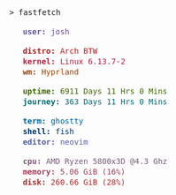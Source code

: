 <pre>
> fastfetch
      
<img src="https://api.iconify.design/material-symbols:account-circle.svg" width="16" height="16" style="filter: invert(36%) sepia(93%) saturate(2379%) hue-rotate(224deg) brightness(100%) contrast(92%);"/> <span style="color: #6750A4; font-weight: bold;">user:</span> <span style="color: #6750A4;">josh</span>  

<img src="https://api.iconify.design/material-symbols:desktop-windows.svg" width="16" height="16" style="filter: invert(19%) sepia(87%) saturate(5460%) hue-rotate(334deg) brightness(85%) contrast(85%);"/> <span style="color: #BA1A1A; font-weight: bold;">distro:</span> <span style="color: #BA1A1A;">Arch BTW</span>  
<img src="https://api.iconify.design/material-symbols:code.svg" width="16" height="16" style="filter: invert(15%) sepia(74%) saturate(6011%) hue-rotate(359deg) brightness(101%) contrast(109%);"/> <span style="color: #B51F40; font-weight: bold;">kernel:</span> <span style="color: #B51F40;">Linux 6.13.7-2</span>  
<img src="https://api.iconify.design/material-symbols:fullscreen.svg" width="16" height="16" style="filter: invert(34%) sepia(90%) saturate(1633%) hue-rotate(25deg) brightness(101%) contrast(96%);"/> <span style="color: #9C4101; font-weight: bold;">wm:</span> <span style="color: #9C4101;">Hyprland</span>

<img src="https://api.iconify.design/material-symbols:schedule.svg" width="16" height="16" style="filter: invert(18%) sepia(96%) saturate(3019%) hue-rotate(69deg) brightness(97%) contrast(98%);"/> <span style="color: #406900; font-weight: bold;">uptime:</span> <span style="color: #406900;">6911 Days 11 Hrs 0 Mins</span>
<img src="https://api.iconify.design/material-symbols:rocket-launch.svg" width="16" height="16" style="filter: invert(27%) sepia(96%) saturate(2157%) hue-rotate(160deg) brightness(97%) contrast(93%);"/> <span style="color: #00696F; font-weight: bold;">journey:</span> <span style="color: #00696F;">363 Days 11 Hrs 0 Mins</span>

<img src="https://api.iconify.design/material-symbols:terminal.svg" width="16" height="16" style="filter: invert(27%) sepia(80%) saturate(2823%) hue-rotate(205deg) brightness(99%) contrast(97%);"/> <span style="color: #006399; font-weight: bold;">term:</span> <span style="color: #006399;">ghostty</span>  
<img src="https://api.iconify.design/material-symbols:bubble.svg" width="16" height="16" style="filter: invert(6%) sepia(98%) saturate(7355%) hue-rotate(245deg) brightness(98%) contrast(110%);"/> <span style="color: #00366F; font-weight: bold;">shell:</span> <span style="color: #00366F;">fish</span>  
<img src="https://api.iconify.design/material-symbols:edit-document.svg" width="16" height="16" style="filter: invert(18%) sepia(48%) saturate(4889%) hue-rotate(277deg) brightness(94%) contrast(96%);"/> <span style="color: #555FA7; font-weight: bold;">editor:</span> <span style="color: #555FA7;">neovim</span>  

<img src="https://api.iconify.design/material-symbols:chip.svg" width="16" height="16" style="filter: invert(11%) sepia(82%) saturate(4901%) hue-rotate(307deg) brightness(93%) contrast(95%);"/> <span style="color: #795779; font-weight: bold;">cpu:</span> <span style="color: #795779;">AMD Ryzen 5800x3D @4.3 Ghz</span>
<img src="https://api.iconify.design/material-symbols:memory.svg" width="16" height="16" style="filter: invert(8%) sepia(96%) saturate(4681%) hue-rotate(334deg) brightness(96%) contrast(100%);"/> <span style="color: #9C4054; font-weight: bold;">memory:</span> <span style="color: #9C4054;">5.06 GiB (16%)</span>  
<img src="https://api.iconify.design/material-symbols:hard-drive.svg" width="16" height="16" style="filter: invert(18%) sepia(83%) saturate(6144%) hue-rotate(351deg) brightness(101%) contrast(100%);"/> <span style="color: #B22828; font-weight: bold;">disk:</span> <span style="color: #B22828;">260.66 GiB (28%)</span>
</pre>
